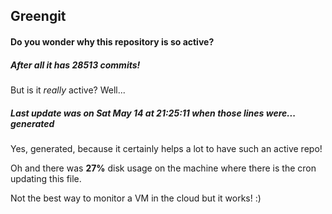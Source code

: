 ## Greengit

#### Do you wonder why this repository is so active?

##### After all it has 28513 commits!

But is it *really* active? Well...

##### Last update was on Sat May 14 at 21:25:11 when those lines were... generated

Yes, generated, because it certainly helps a lot to have such an active repo!

Oh and there was **27%** disk usage on the machine
where there is the cron updating this file.

Not the best way to monitor a VM in the cloud but it works! :)
